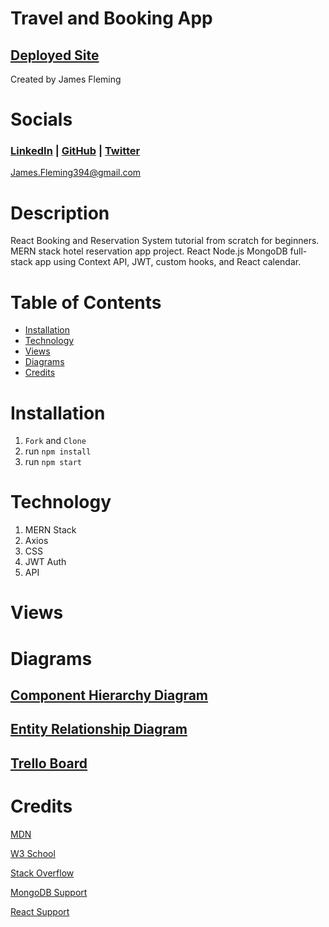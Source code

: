 # Travel and Booking App

## [Deployed Site]()  
Created by James Fleming
# Socials

### [LinkedIn](https://www.linkedin.com/in/james--fleming/) | [GitHub](https://github.com/James-fleming394) | [Twitter](https://twitter.com/jflem394) 

James.Fleming394@gmail.com

# Description

React Booking and Reservation System tutorial from scratch for beginners. MERN stack hotel reservation app project. React Node.js MongoDB full-stack app using Context API, JWT, custom hooks, and React calendar.


# Table of Contents

- [Installation](#installation)
- [Technology](#technology)
- [Views](#views)
- [Diagrams](#diagrams)
- [Credits](#credits)


# Installation

1. `Fork` and `Clone`
2. run `npm install`
3. run `npm start`

# Technology

1. MERN Stack
2. Axios
3. CSS
4. JWT Auth
5. API

# Views 


# Diagrams

## [Component Hierarchy Diagram]()

## [Entity Relationship Diagram]()

## [Trello Board](https://trello.com/b/oqG29UGS/travel-booking-app)

# Credits 


[MDN](https://developer.mozilla.org/en-US/)

[W3 School](https://www.w3schools.com/)

[Stack Overflow](https://stackoverflow.com/)

[MongoDB Support](https://www.mongodb.com/home)

[React Support](https://reactjs.org/community/support.html)
